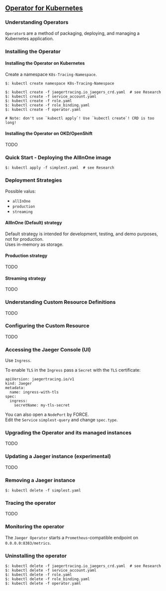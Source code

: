 ## [Operator for Kubernetes](https://www.jaegertracing.io/docs/1.16/operator/)

### Understanding Operators

`Operator`s are a method of packaging, deploying, and managing a Kubernetes application.  

### Installing the Operator

#### Installing the Operator on Kubernetes

Create a namespace `K8s-Tracing-Namespace`.  

```
$: kubectl create namespace K8s-Tracing-Namespace

$: kubectl create -f jaegertracing.io_jaegers_crd.yaml  # see Research
$: kubectl create -f service_account.yaml
$: kubectl create -f role.yaml
$: kubectl create -f role_binding.yaml
$: kubectl create -f operator.yaml

# Note: don't use `kubectl apply`! Use `kubectl create`! CRD is too long!
```

#### Installing the Operator on OKD/OpenShift

TODO

### Quick Start - Deploying the AllInOne image

```
$: kubectl apply -f simplest.yaml  # see Research
```

### Deployment Strategies

Possible valus:
* `allInOne`
* `production`
* `streaming`

#### AllInOne (Default) strategy

Default strategy is intended for development, testing, and demo purposes, not for production.  
Uses in-memory as storage.  

#### Production strategy

TODO

#### Streaming strategy

TODO

### Understanding Custom Resource Definitions

TODO

### Configuring the Custom Resource

TODO

### Accessing the Jaeger Console (UI)

Use `Ingress`.  

To enable `TLS` in the `Ingress` pass a `Secret` with the `TLS` certificate:

```
apiVersion: jaegertracing.io/v1
kind: Jaeger
metadata:
  name: ingress-with-tls
spec:
  ingress:
    secretName: my-tls-secret
```

You can also open a `NodePort` by FORCE.  
Edit the `Service` `simplest-query` and change `spec.type`.  

### Upgrading the Operator and its managed instances

TODO

### Updating a Jaeger instance (experimental)

TODO

### Removing a Jaeger instance

```
$: kubectl delete -f simplest.yaml
```

### Tracing the operator

TODO

### Monitoring the operator

The `Jaeger Operator` starts a `Prometheus`-compatible endpoint on `0.0.0.0:8383/metrics`.  

### Uninstalling the operator

```
$: kubectl delete -f jaegertracing.io_jaegers_crd.yaml  # see Research
$: kubectl delete -f service_account.yaml
$: kubectl delete -f role.yaml
$: kubectl delete -f role_binding.yaml
$: kubectl delete -f operator.yaml
```
